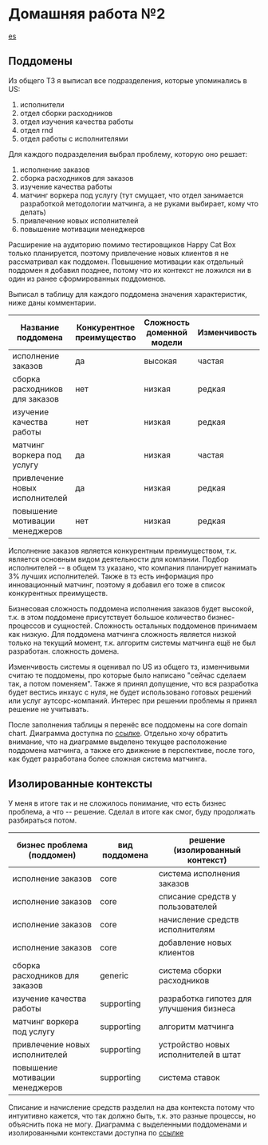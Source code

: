 # Домашняя работа №2

[es](https://miro.com/app/board/uXjVLr3CjCk=/?moveToWidget=3458764614519969442&cot=14)

## Поддомены

Из общего ТЗ я выписал все подразделения, которые упоминались в US:

1) исполнители
2) отдел сборки расходников
3) отдел изучения качества работы
4) отдел rnd
5) отдел работы с исполнителями

Для каждого подразделения выбрал проблему, которую оно решает: 

1) исполнение заказов
2) сборка расходников для заказов
3) изучение качества работы
4) матчинг воркера под услугу (тут смущает, что отдел занимается разработкой методологии матчинга, а не руками выбирает, кому что делать)
5) привлечение новых исполнителей
6) повышение мотивации менеджеров

Расширение на аудиторию помимо тестировщиков Happy Cat Box только планируется, поэтому привлечение новых клиентов я не рассматривал как поддомен.
Повышение мотивации как отдельный поддомен я добавил позднее, потому что их контекст не ложился ни в один из ранее сформированных поддоменов.

Выписал в таблицу для каждого поддомена значения характеристик, ниже даны комментарии.

| Название поддомена             | Конкурентное преимущество | Сложность доменной модели | Изменчивость | Варианты реализации | Интерес проблемы | Предполагаемый вид поддомена |
| ------------------------------ | ------------------------- | ------------------------- | ------------ | ------------------- | ---------------- | ---------------------------- |
| исполнение заказов             | да                        | высокая                   | частая       | инхаус              | -                | core                         |
| сборка расходников для заказов | нет                       | низкая                    | редкая       | инхаус              | -                | generic                      |
| изучение качества работы       | нет                       | низкая                    | редкая       | инхаус              | -                | supporting                   |
| матчинг воркера под услугу     | да                        | низкая                    | частая       | инхаус              | -                | supporting                   |
| привлечение новых исполнителей | да                        | низкая                    | редкая       | инхаус              | -                | supporting                   |
| повышение мотивации менеджеров | нет                       | низкая                    | редкая       | инхаус              | -                | supporting                   |

Исполнение заказов является конкурентным преимуществом, т.к. является основным видом деятельности для компании.
Подбор исполнителей -- в общем тз указано, что компания планирует нанимать 3% лучших исполнителей.
Также в тз есть информация про инновационный матчинг, поэтому я добавил его тоже в список конкурентных преимуществ.

Бизнесовая сложность поддомена исполнения заказов будет высокой, т.к. в этом поддомене присутствует большое количество бизнес-процессов и сущностей.
Сложность остальных поддоменов принимаем как низкую.
Для поддомена матчинга сложность является низкой только на текущий момент, т.к. алгоритм системы матчинга ещё не был разработан.
сложность домена.

Изменчивость системы я оценивал по US из общего тз, изменчивыми считаю те поддомены, про которые было написано "сейчас сделаем так, а потом поменяем".
Также я принял допущение, что вся разработка будет вестись инхаус с нуля, не будет использовано готовых решений или услуг аутсорс-компаний.
Интерес при решении проблемы я принял решение не учитывать.

После заполнения таблицы я перенёс все поддомены на core domain chart.
Диаграмма доступна по [ссылке](core-domain-chart/core-domain-chart.drawio.png).
Отдельно хочу обратить внимание, что на диаграмме выделено текущее расположение поддомена матчинга, а также его движение в перспективе, после того, как будет разработана более сложная система матчинга.

## Изолированные контексты

У меня в итоге так и не сложилось понимание, что есть бизнес проблема, а что -- решение.
Сделал в итоге как смог, буду продолжать разбираться потом.

| бизнес проблема (поддомен)     | вид поддомена | решение (изолированный контекст)         |
| ------------------------------ | ------------- | ---------------------------------------- |
| исполнение заказов             | core          | система исполнения заказов               |
| исполнение заказов             | core          | списание средств у пользователей         |
| исполнение заказов             | core          | начисление средств исполнителям          |
| исполнение заказов             | core          | добавление новых клиентов                |
| сборка расходников для заказов | generic       | система сборки расходников               |
| изучение качества работы       | supporting    | разработка гипотез для улучшения бизнеса |
| матчинг воркера под услугу     | supporting    | алгоритм матчинга                        |
| привлечение новых исполнителей | supporting    | устройство новых исполнителей в штат     |
| повышение мотивации менеджеров | supporting    | система ставок                           |

Списание и начисление средств разделил на два контекста потому что интуитивно кажется, что так должно быть, т.к. это разные процессы, но объяснить пока не могу.
Диаграмма с выделенными поддоменами и изолированными контекстами доступна по [ссылке](bounded-contexts/bounded-contexts.drawio.png)
